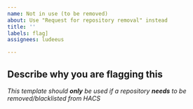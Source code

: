 ```yaml
---
name: Not in use (to be removed)
about: Use "Request for repository removal" instead
title: ''
labels: flag]
assignees: ludeeus

---
```


<!-- Hi there! please use https://github.com/hacs/integration/issues/new?assignees=ludeeus&labels=flag&template=removal.yml instead-->

<!-- If you are flagging a repository for removal without a good reason/description, it will be closed -->
## Describe why you are flagging this

_This template should **only** be used if a repository **needs** to be removed/blacklisted from HACS_




<!-- IssueTemplateID: flag -->
